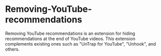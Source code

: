 # Removing-YouTube-recommendations
Removing YouTube recommendations is an extension for hiding recommendations at the end of YouTube videos. This extension complements existing ones such as "UnTrap for YouTube", "Unhook", and others.
